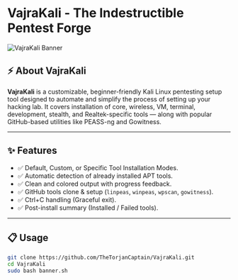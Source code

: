 # VajraKali - The Indestructible Pentest Forge

![VajraKali Banner](https://img.shields.io/badge/VajraKali-v1.0.0-blue.svg)

## ⚡ About VajraKali

**VajraKali** is a customizable, beginner-friendly Kali Linux pentesting setup tool designed to automate and simplify the process of setting up your hacking lab. It covers installation of core, wireless, VM, terminal, development, stealth, and Realtek-specific tools — along with popular GitHub-based utilities like PEASS-ng and Gowitness.

---

## ✨ Features

- ✅ Default, Custom, or Specific Tool Installation Modes.
- ✅ Automatic detection of already installed APT tools.
- ✅ Clean and colored output with progress feedback.
- ✅ GitHub tools clone & setup (`linpeas`, `winpeas`, `wpscan`, `gowitness`).
- ✅ Ctrl+C handling (Graceful exit).
- ✅ Post-install summary (Installed / Failed tools).

---

## 📋 Usage

```bash
git clone https://github.com/TheTorjanCaptain/VajraKali.git
cd VajraKali
sudo bash banner.sh
